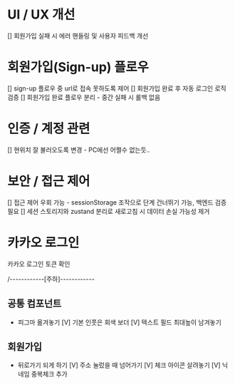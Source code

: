 # UI / UX 개선

[] 회원가입 실패 시 에러 핸들링 및 사용자 피드백 개선

# 회원가입(Sign-up) 플로우

[] sign-up 플로우 중 url로 접속 못하도록 제어
[] 회원가입 완료 후 자동 로그인 로직 검증
[] 회원가입 완료 플로우 분리 - 중간 실패 시 롤백 없음

# 인증 / 계정 관련

[] 현위치 잘 불러오도록 변경 - PC에선 어쩔수 없는듯..

# 보안 / 접근 제어

[] 접근 제어 우회 가능 - sessionStorage 조작으로 단계 건너뛰기 가능, 백엔드 검증 필요
[] 세션 스토리지와 zustand 분리로 새로고침 시 데이터 손실 가능성 제거

# 카카오 로그인

카카오 로그인 토큰 확인


/------------[주하]------------

## 공통 컴포넌트
- 피그마 옮겨놓기
[V] 기본 인풋은 회색 보더 
[V] 텍스트 필드 최대높이 남겨놓기

## 회원가입
- 뒤로가기 되게 하기
[V] 주소 눌렀을 때 넘어가기
[V] 체크 아이콘 살려놓기
[V] 닉네임 중복체크 추가